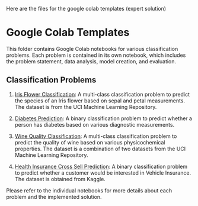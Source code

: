 Here are the files for the google colab templates (expert solution)
# Google Colab Templates

This folder contains Google Colab notebooks for various classification problems. Each problem is contained in its own notebook, which includes the problem statement, data analysis, model creation, and evaluation.

## Classification Problems

1. [Iris Flower Classification](Colab/Classification/Classification_Expertlearning_Datu.ipynb): A multi-class classification problem to predict the species of an Iris flower based on sepal and petal measurements. The dataset is from the UCI Machine Learning Repository.

2. [Diabetes Prediction](Colab/Classification/Classification_Problem1_Datu.ipynb): A binary classification problem to predict whether a person has diabetes based on various diagnostic measurements. 

3. [Wine Quality Classification](Colab/Classification/Classification_Problem2_Datu.ipynb): A multi-class classification problem to predict the quality of wine based on various physicochemical properties. The dataset is a combination of two datasets from the UCI Machine Learning Repository.

4. [Health Insurance Cross Sell Prediction](Colab/Classification/Classification_Problem3_Datu.ipynb): A binary classification problem to predict whether a customer would be interested in Vehicle Insurance. The dataset is obtained from Kaggle.

Please refer to the individual notebooks for more details about each problem and the implemented solution.